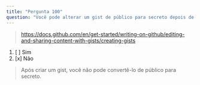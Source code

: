 ```yaml
---
title: "Pergunta 100"
question: "Você pode alterar um gist de público para secreto depois de criá-lo?"
---
```



> https://docs.github.com/en/get-started/writing-on-github/editing-and-sharing-content-with-gists/creating-gists
1. [ ] Sim
1. [x] Não
> Após criar um gist, você não pode convertê-lo de público para secreto.
